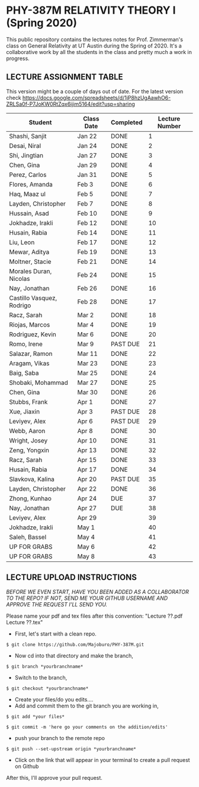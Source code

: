 # PHY-387M RELATIVITY THEORY I (Spring 2020)

This public repository contains the lectures notes for Prof. Zimmerman's class on General Relativity at UT Austin during the Spring of 2020. It's a collaborative work by all the students in the class and pretty much a work in progress. 

## LECTURE ASSIGNMENT TABLE

This version might be a couple of days out of date. For the latest version check https://docs.google.com/spreadsheets/d/1jP8hzUgAawhO6-ZRLSa0f-P7JoKW0RtZqx6ijim5164/edit?usp=sharing

| Student                   | Class Date | Completed | Lecture Number |
|---------------------------|------------|-----------|----------------|
| Shashi, Sanjit            | Jan 22     | DONE      | 1              |
| Desai, Niral              | Jan 24     | DONE      | 2              |
| Shi, Jingtian             | Jan 27     | DONE      | 3              |
| Chen, Gina                | Jan 29     | DONE      | 4              |
| Perez, Carlos             | Jan 31     | DONE      | 5              |
| Flores, Amanda            | Feb 3      | DONE      | 6              |
| Haq, Maaz ul              | Feb 5      | DONE      | 7              |
| Layden, Christopher       | Feb 7      | DONE      | 8              |
| Hussain, Asad             | Feb 10     | DONE      | 9              |
| Jokhadze, Irakli          | Feb 12     | DONE      | 10             |
| Husain, Rabia             | Feb 14     | DONE      | 11             |
| Liu, Leon                 | Feb 17     | DONE      | 12             |
| Mewar, Aditya             | Feb 19     | DONE      | 13             |
| Moltner, Stacie           | Feb 21     | DONE      | 14             |
| Morales Duran, Nicolas    | Feb 24     | DONE      | 15             |
| Nay, Jonathan             | Feb 26     | DONE      | 16             |
| Castillo Vasquez, Rodrigo | Feb 28     | DONE      | 17             |
| Racz, Sarah               | Mar 2      | DONE      | 18             |
| Riojas, Marcos            | Mar 4      | DONE      | 19             |
| Rodriguez, Kevin          | Mar 6      | DONE      | 20             |
| Romo, Irene               | Mar 9      | PAST DUE  | 21             |
| Salazar, Ramon            | Mar 11     | DONE      | 22             |
| Aragam, Vikas             | Mar 23     | DONE      | 23             |
| Baig, Saba                | Mar 25     | DONE      | 24             |
| Shobaki, Mohammad         | Mar 27     | DONE      | 25             |
| Chen, Gina                | Mar 30     | DONE      | 26             |
| Stubbs, Frank             | Apr 1      | DONE      | 27             |
| Xue, Jiaxin               | Apr 3      | PAST DUE  | 28             |
| Leviyev, Alex             | Apr 6      | PAST DUE  | 29             |
| Webb, Aaron               | Apr 8      | DONE      | 30             |
| Wright, Josey             | Apr 10     | DONE      | 31             |
| Zeng, Yongxin             | Apr 13     | DONE      | 32             |
| Racz, Sarah               | Apr 15     | DONE      | 33             |
| Husain, Rabia             | Apr 17     | DONE      | 34             |
| Slavkova, Kalina          | Apr 20     | PAST DUE  | 35             |
| Layden, Christopher       | Apr 22     | DONE      | 36             |
| Zhong, Kunhao             | Apr 24     | DUE       | 37             |
| Nay, Jonathan             | Apr 27     | DUE       | 38             |
| Leviyev, Alex             | Apr 29     |           | 39             |
| Jokhadze, Irakli          | May 1      |           | 40             |
| Saleh, Bassel             | May 4      |           | 41             |
| UP FOR GRABS              | May 6      |           | 42             |
| UP FOR GRABS              | May 8      |           | 43             |

## LECTURE UPLOAD INSTRUCTIONS

*BEFORE WE EVEN START, HAVE YOU BEEN ADDED AS A COLLABORATOR TO THE REPO? IF NOT, SEND ME YOUR GITHUB USERNAME AND APPROVE THE REQUEST I'LL SEND YOU.*

Please name your pdf and tex files after this convention: "Lecture ??.pdf Lecture ??.tex"

- First, let's start with a clean repo.
```
$ git clone https://github.com/Majoburo/PHY-387M.git
```
- Now cd into that directory and make the branch,
```
$ git branch *yourbranchname*
```
- Switch to the branch,
```
$ git checkout *yourbranchname*
```
- Create your files/do you edits....
- Add and commit them to the git branch you are working in,
```
$ git add *your files*

$ git commit -m 'here go your comments on the addition/edits'
```
- push your branch to the remote repo
```
$ git push --set-upstream origin *yourbranchname*
```
- Click on the link that will appear in your terminal to create a pull request on Github

After this, I'll approve your pull request.
